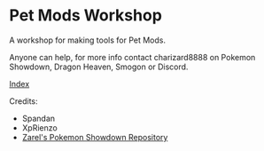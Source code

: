 Pet Mods Workshop
========================================================================

A workshop for making tools for Pet Mods.

Anyone can help, for more info contact charizard8888 on Pokemon Showdown, Dragon Heaven, Smogon or Discord.

[Index]

[Index]: https://charizard8888.github.io/Pet-Mods-Workshop/index.html

Credits:
- Spandan
- XpRienzo
- [Zarel's Pokemon Showdown Repository][1] 

[1]: https://github.com/Zarel/Pokemon-Showdown
